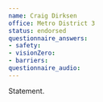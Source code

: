 ```yaml
---
name: Craig Dirksen
office: Metro District 3
status: endorsed
questionnaire_answers:
- safety:
- visionZero:
- barriers:
questionnaire_audio:
---
```


Statement.
